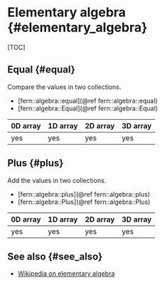 Elementary algebra {#elementary_algebra}
==================

[TOC]


Equal {#equal}
-----
Compare the values in two collections.

- [fern::algebra::equal](@ref fern::algebra::equal)
- [fern::algebra::Equal](@ref fern::algebra::Equal)

0D array | 1D array | 2D array | 3D array
-------- | -------- | -------- | --------
yes      | yes      | yes      | yes


Plus {#plus}
----
Add the values in two collections.

- [fern::algebra::plus](@ref fern::algebra::plus)
- [fern::algebra::Plus](@ref fern::algebra::Plus)

0D array | 1D array | 2D array | 3D array
-------- | -------- | -------- | --------
yes      | yes      | yes      | yes


See also {#see_also}
--------
- [Wikipedia on elementary algebra](https://en.wikipedia.org/wiki/Elementary_algebra)
